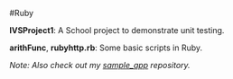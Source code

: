 #Ruby

**IVSProject1**: A School project to demonstrate unit testing.

**arithFunc**, **rubyhttp.rb**: Some basic scripts in Ruby.

*Note: Also check out my [sample_app](https://github.com/Vixian/sample_app) repository.*
